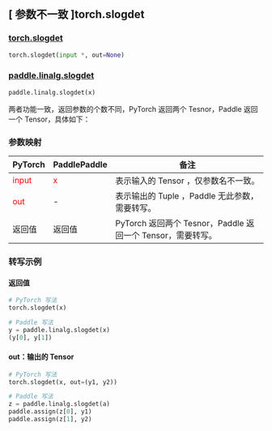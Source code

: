## [ 参数不一致 ]torch.slogdet
### [torch.slogdet](https://pytorch.org/docs/stable/generated/torch.slogdet.html?highlight=slogdet#torch.slogdet)

```python
torch.slogdet(input *, out=None)
```

### [paddle.linalg.slogdet](https://www.paddlepaddle.org.cn/documentation/docs/zh/develop/api/paddle/linalg/slogdet_cn.html#slogdet)

```python
paddle.linalg.slogdet(x)
```

两者功能一致，返回参数的个数不同，PyTorch 返回两个 Tesnor，Paddle 返回一个 Tensor，具体如下：

### 参数映射
| PyTorch       | PaddlePaddle | 备注                                                   |
| ------------- | ------------ | ------------------------------------------------------ |
| <font color='red'> input </font> | <font color='red'> x </font> | 表示输入的 Tensor ，仅参数名不一致。  |
| <font color='red'> out </font> | - | 表示输出的 Tuple ，Paddle 无此参数，需要转写。  |
| 返回值 | 返回值 | PyTorch 返回两个 Tesnor，Paddle 返回一个 Tensor，需要转写。 |



### 转写示例

#### 返回值
```python
# PyTorch 写法
torch.slogdet(x)

# Paddle 写法
y = paddle.linalg.slogdet(x)
(y[0], y[1])
```

#### out：输出的 Tensor
```python
# PyTorch 写法
torch.slogdet(x, out=(y1, y2))

# Paddle 写法
z = paddle.linalg.slogdet(a)
paddle.assign(z[0], y1)
paddle.assign(z[1], y2)
```
